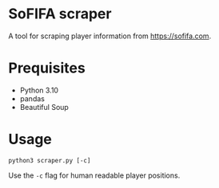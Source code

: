 # SoFIFA scraper

A tool for scraping player information from https://sofifa.com.

# Prequisites

* Python 3.10
* pandas
* Beautiful Soup

# Usage

```
python3 scraper.py [-c]
```

Use the `-c` flag for human readable player positions.
